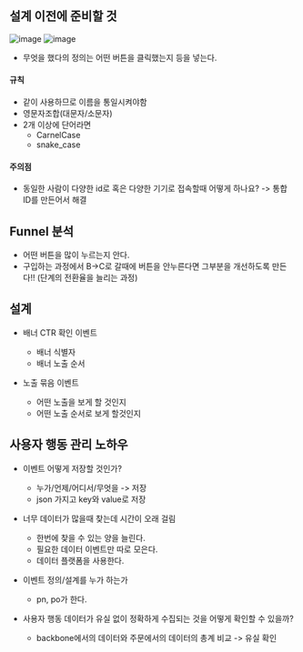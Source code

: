 ## 설계 이전에 준비할 것
![image](https://user-images.githubusercontent.com/63588046/166134530-7984b118-a8ee-44cc-b1f7-649f8c5ec551.png)
![image](https://user-images.githubusercontent.com/63588046/166134537-706726f8-f773-418b-92d5-2f87735f7fbf.png)

* 무엇을 했다의 정의는 어떤 버튼을 클릭했는지 등을 넣는다.

#### 규칙
* 같이 사용하므로 이름을 통일시켜야함
* 영문자조합(대문자/소문자)
* 2개 이상에 단어라면
  * CarnelCase
  * snake_case

#### 주의점
* 동일한 사람이 다양한 id로 혹은 다양한 기기로 접속할때 어떻게 하나요? -> 통합 ID를 만든어서 해결

## Funnel 분석
* 어떤 버튼을 많이 누르는지 안다.
* 구입하는 과정에서 B->C로 갈때에 버튼을 안누른다면 그부분을 개선하도록 만든다!! (단계의 전환율을 늘리는 과정)


## 설계
* 배너 CTR 확인 이벤트
  * 배너 식별자
  * 배너 노출 순서

* 노출 묶음 이벤트
  * 어떤 노출을 보게 할 것인지
  * 어떤 노출 순서로 보게 할것인지


## 사용자 행동 관리 노하우
* 이벤트 어떻게 저장할 것인가?
  * 누가/언제/어디서/무엇을 -> 저장
  * json 가지고 key와 value로 저장
* 너무 데이터가 많을때 찾는데 시간이 오래 걸림
  * 한번에 찾을 수 있는 양을 늘린다.
  * 필요한 데이터 이벤트만 따로 모은다.
  * 데이터 플랫폼을 사용한다.

* 이벤트 정의/설계를 누가 하는가
  * pn, po가 한다.

* 사용자 행동 데이터가 유실 없이 정확하게 수집되는 것을 어떻게 확인할 수 있을까?
  * backbone에서의 데이터와 주문에서의 데이터의 총계 비교 -> 유실 확인
